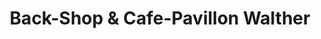 ---
title: "Back-Shop & Cafe-Pavillon Walther"
url: /saalfeld-saale/back-shop-und-cafe-pavillon-walther/
shop: Bäckerei
---